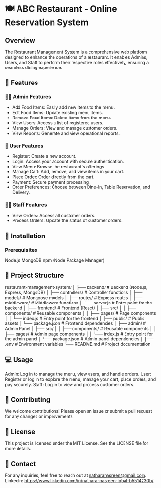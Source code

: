 # 🍽️ ABC Restaurant - Online Reservation System

## Overview
  The Restaurant Management System is a comprehensive web platform designed to enhance the operations of a restaurant. It enables Admins, Users, and Staff to perform their respective roles effectively, ensuring a seamless dining experience.

## 🚀 Features

### 👨‍💼 Admin Features
  - Add Food Items: Easily add new items to the menu.
  - Edit Food Items: Update existing menu items.
  - Remove Food Items: Delete items from the menu.
  - View Users: Access a list of registered users.
  - Manage Orders: View and manage customer orders.
  - View Reports: Generate and view operational reports.
  
### 👥 User Features
  - Register: Create a new account.
  - Login: Access your account with secure authentication.
  - View Menu: Browse the restaurant's offerings.
  - Manage Cart: Add, remove, and view items in your cart.
  - Place Order: Order directly from the cart.
  - Payment: Secure payment processing.
  - Order Preferences: Choose between Dine-In, Table Reservation, and Delivery.

### 👨‍🍳 Staff Features
  - View Orders: Access all customer orders.
  - Process Orders: Update the status of customer orders.

## 🔧 Installation  

### Prerequisites
  Node.js
  MongoDB
  npm (Node Package Manager)

## 📁 Project Structure

restaurant-management-system/
│
├── backend/                 # Backend (Node.js, Express, MongoDB)
│   ├── controllers/         # Controller functions
│   ├── models/              # Mongoose models
│   ├── routes/              # Express routes
│   ├── middleware/          # Middleware functions
│   └── server.js            # Entry point for the backend
│
├── frontend/                # Frontend (React)
│   ├── src/
│   │   ├── components/      # Reusable components
│   │   ├── pages/           # Page components
│   │   └── index.js         # Entry point for the frontend
│   ├── public/              # Public assets
│   └── package.json         # Frontend dependencies
│
├── admin/                   # Admin Panel
│   ├── src/
│   │   ├── components/      # Reusable components
│   │   ├── pages/           # Admin page components
│   │   └── index.js         # Entry point for the admin panel
│   └── package.json         # Admin panel dependencies
│
├── .env                     # Environment variables
└── README.md                # Project documentation

## 💻 Usage

  Admin: Log in to manage the menu, view users, and handle orders.
  User: Register or log in to explore the menu, manage your cart, place orders, and pay securely.
  Staff: Log in to view and process customer orders.
  
## 🤝 Contributing

  We welcome contributions! Please open an issue or submit a pull request for any changes or improvements.

## 📜 License

  This project is licensed under the MIT License. See the LICENSE file for more details.

## 📧 Contact

  For any inquiries, feel free to reach out at natharanasreen@gmail.com.
  LinkedIn: https://www.linkedin.com/in/nathara-nasreen-iqbal-b5514230b/

